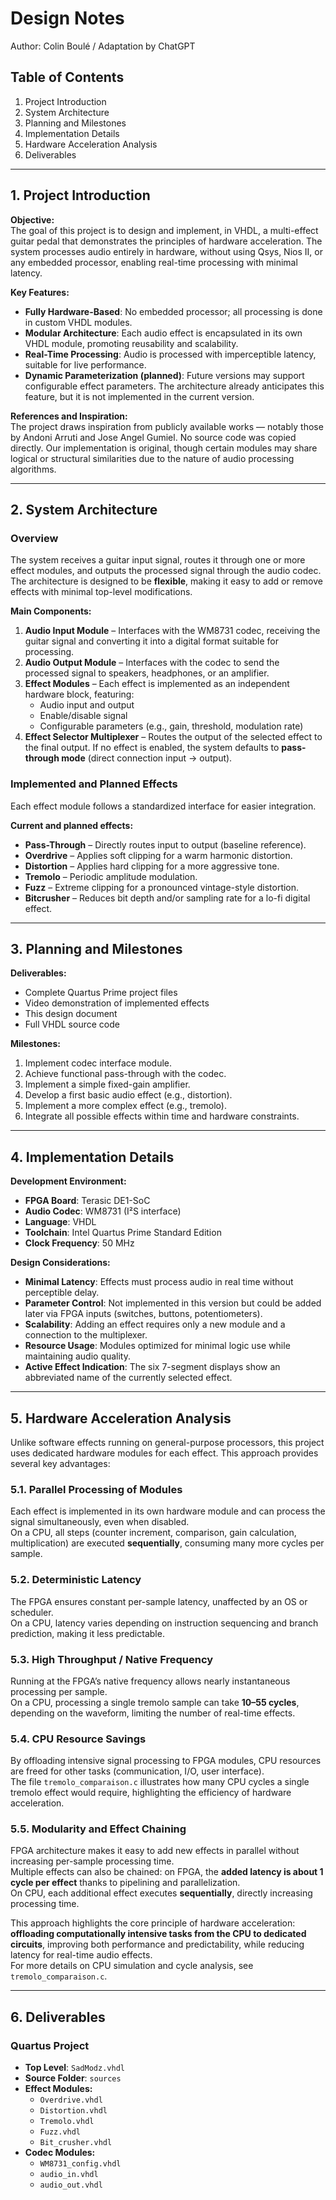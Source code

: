 # **Design Notes**  
Author: Colin Boulé / Adaptation by ChatGPT  

## **Table of Contents**  
1. Project Introduction  
2. System Architecture  
3. Planning and Milestones  
4. Implementation Details  
5. Hardware Acceleration Analysis  
6. Deliverables  

---

## **1. Project Introduction**  

**Objective:**  
The goal of this project is to design and implement, in VHDL, a multi-effect guitar pedal that demonstrates the principles of hardware acceleration. The system processes audio entirely in hardware, without using Qsys, Nios II, or any embedded processor, enabling real-time processing with minimal latency.  

**Key Features:**  
- **Fully Hardware-Based**: No embedded processor; all processing is done in custom VHDL modules.  
- **Modular Architecture**: Each audio effect is encapsulated in its own VHDL module, promoting reusability and scalability.  
- **Real-Time Processing**: Audio is processed with imperceptible latency, suitable for live performance.  
- **Dynamic Parameterization (planned)**: Future versions may support configurable effect parameters. The architecture already anticipates this feature, but it is not implemented in the current version.  

**References and Inspiration:**  
The project draws inspiration from publicly available works — notably those by Andoni Arruti and Jose Angel Gumiel. No source code was copied directly. Our implementation is original, though certain modules may share logical or structural similarities due to the nature of audio processing algorithms.  

---

## **2. System Architecture**  

### **Overview**  
The system receives a guitar input signal, routes it through one or more effect modules, and outputs the processed signal through the audio codec. The architecture is designed to be **flexible**, making it easy to add or remove effects with minimal top-level modifications.  

**Main Components:**  
1. **Audio Input Module** – Interfaces with the WM8731 codec, receiving the guitar signal and converting it into a digital format suitable for processing.  
2. **Audio Output Module** – Interfaces with the codec to send the processed signal to speakers, headphones, or an amplifier.  
3. **Effect Modules** – Each effect is implemented as an independent hardware block, featuring:  
   - Audio input and output  
   - Enable/disable signal  
   - Configurable parameters (e.g., gain, threshold, modulation rate)  
4. **Effect Selector Multiplexer** – Routes the output of the selected effect to the final output. If no effect is enabled, the system defaults to **pass-through mode** (direct connection input → output).  

### **Implemented and Planned Effects**  
Each effect module follows a standardized interface for easier integration.  

**Current and planned effects:**  
- **Pass-Through** – Directly routes input to output (baseline reference).  
- **Overdrive** – Applies soft clipping for a warm harmonic distortion.  
- **Distortion** – Applies hard clipping for a more aggressive tone.  
- **Tremolo** – Periodic amplitude modulation.  
- **Fuzz** – Extreme clipping for a pronounced vintage-style distortion.  
- **Bitcrusher** – Reduces bit depth and/or sampling rate for a lo-fi digital effect.  

---

## **3. Planning and Milestones**  

**Deliverables:**  
- Complete Quartus Prime project files  
- Video demonstration of implemented effects  
- This design document  
- Full VHDL source code  

**Milestones:**  
1. Implement codec interface module.  
2. Achieve functional pass-through with the codec.  
3. Implement a simple fixed-gain amplifier.  
4. Develop a first basic audio effect (e.g., distortion).  
5. Implement a more complex effect (e.g., tremolo).  
6. Integrate all possible effects within time and hardware constraints.  

---

## **4. Implementation Details**  

**Development Environment:**  
- **FPGA Board**: Terasic DE1-SoC  
- **Audio Codec**: WM8731 (I²S interface)  
- **Language**: VHDL  
- **Toolchain**: Intel Quartus Prime Standard Edition  
- **Clock Frequency**: 50 MHz  

**Design Considerations:**  
- **Minimal Latency**: Effects must process audio in real time without perceptible delay.  
- **Parameter Control**: Not implemented in this version but could be added later via FPGA inputs (switches, buttons, potentiometers).  
- **Scalability**: Adding an effect requires only a new module and a connection to the multiplexer.  
- **Resource Usage**: Modules optimized for minimal logic use while maintaining audio quality.  
- **Active Effect Indication**: The six 7-segment displays show an abbreviated name of the currently selected effect.  

---

## **5. Hardware Acceleration Analysis**  

Unlike software effects running on general-purpose processors, this project uses dedicated hardware modules for each effect. This approach provides several key advantages:  

### 5.1. Parallel Processing of Modules  
Each effect is implemented in its own hardware module and can process the signal simultaneously, even when disabled.  
On a CPU, all steps (counter increment, comparison, gain calculation, multiplication) are executed **sequentially**, consuming many more cycles per sample.  

### 5.2. Deterministic Latency  
The FPGA ensures constant per-sample latency, unaffected by an OS or scheduler.  
On a CPU, latency varies depending on instruction sequencing and branch prediction, making it less predictable.  

### 5.3. High Throughput / Native Frequency  
Running at the FPGA’s native frequency allows nearly instantaneous processing per sample.  
On a CPU, processing a single tremolo sample can take **10–55 cycles**, depending on the waveform, limiting the number of real-time effects.  

### 5.4. CPU Resource Savings  
By offloading intensive signal processing to FPGA modules, CPU resources are freed for other tasks (communication, I/O, user interface).  
The file `tremolo_comparaison.c` illustrates how many CPU cycles a single tremolo effect would require, highlighting the efficiency of hardware acceleration.  

### 5.5. Modularity and Effect Chaining  
FPGA architecture makes it easy to add new effects in parallel without increasing per-sample processing time.  
Multiple effects can also be chained: on FPGA, the **added latency is about 1 cycle per effect** thanks to pipelining and parallelization.  
On CPU, each additional effect executes **sequentially**, directly increasing processing time.  



This approach highlights the core principle of hardware acceleration: **offloading computationally intensive tasks from the CPU to dedicated circuits**, improving both performance and predictability, while reducing latency for real-time audio effects.  
For more details on CPU simulation and cycle analysis, see `tremolo_comparaison.c`.  

---

## **6. Deliverables**  

### **Quartus Project**  
- **Top Level**: `SadModz.vhdl`  
- **Source Folder**: `sources`  
- **Effect Modules:**  
  - `Overdrive.vhdl`  
  - `Distortion.vhdl`  
  - `Tremolo.vhdl`  
  - `Fuzz.vhdl`  
  - `Bit_crusher.vhdl`  
- **Codec Modules:**  
  - `WM8731_config.vhdl`  
  - `audio_in.vhdl`  
  - `audio_out.vhdl`  

